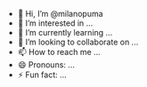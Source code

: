 - 👋 Hi, I’m @milanopuma
- 👀 I’m interested in ...
- 🌱 I’m currently learning ...
- 💞️ I’m looking to collaborate on ...
- 📫 How to reach me ...
- 😄 Pronouns: ...
- ⚡ Fun fact: ...

<!---
milanopuma/milanopuma is a ✨ special ✨ repository because its `README.md` (this file) appears on your GitHub profile.
You can click the Preview link to take a look at your changes.
--->
